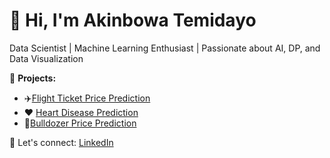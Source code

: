 # 👋 Hi, I'm Akinbowa Temidayo
   Data Scientist | Machine Learning Enthusiast | Passionate about AI, DP, and Data Visualization  

📂 **Projects:**  
- ✈️[Flight Ticket Price Prediction](https://github.com/T-emi-dayo/flight-price-prediction)
- ❤️ [Heart Disease Prediction](https://github.com/T-emi-dayo/heart-disease-prediction)  
- 🚜[Bulldozer Price Prediction](https://github.com/T-emi-dayo/bulldozer-price-prediction)

  
🚀 Let's connect: [LinkedIn](https://www.linkedin.com/in/akinbowa-temidayo/)
